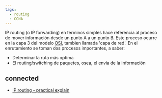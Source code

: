 ```yaml
---
tags:
  - routing
  - CCNA
---
```


IP routing (o IP forwarding) en terminos simples hace referencia al proceso de mover información desde un punto A a un punto B. Este proceso ocurre en la capa 3 del modelo [OSI]((OLD)%20OSI%20Model%20-%20Jeremy's%20IT%20Lab.md), tambien llamada 'capa de red'. 
En el enrutamiento se toman dos procesos importantes, a saber:
- Determinar la ruta más optima
- El routing/switching de paquetes, osea, el envia de la información 


## connected 
- [IP routing - practical explain](IP%20routing%20-%20practical%20explain.md) 